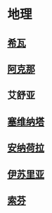 # 地理

## [希瓦](siva.md)

## [阿克那](akna.md)

## 艾舒亚

## [塞维纳塔](saewenata.md)

## [安纳荷拉](salanda.md)

## [伊苏里亚](issur.md)

## [索芬](tsofon.md)

